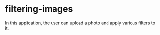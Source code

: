 # filtering-images
In this application, the user can upload a photo and apply various filters to it.
